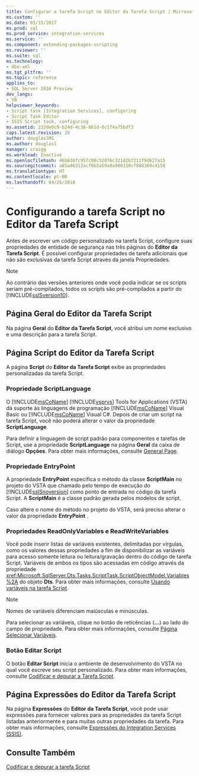 ```yaml
---
title: Configurar a tarefa Script no Editor da Tarefa Script | Microsoft Docs
ms.custom: ''
ms.date: 03/15/2017
ms.prod: sql
ms.prod_service: integration-services
ms.service: ''
ms.component: extending-packages-scripting
ms.reviewer: ''
ms.suite: sql
ms.technology:
- dbe-xml
ms.tgt_pltfrm: ''
ms.topic: reference
applies_to:
- SQL Server 2016 Preview
dev_langs:
- VB
helpviewer_keywords:
- Script task [Integration Services], configuring
- Script Task Editor
- SSIS Script task, configuring
ms.assetid: 232de0c9-b24d-4c38-861d-6c1f4a75bdf3
caps.latest.revision: 35
author: douglaslMS
ms.author: douglasl
manager: craigg
ms.workload: Inactive
ms.openlocfilehash: 46b636fc957c08c52876c321d2b7211f9d627a15
ms.sourcegitcommit: a85a46312acf8b5a59a8a900310cf088369c4150
ms.translationtype: HT
ms.contentlocale: pt-BR
ms.lasthandoff: 04/26/2018
---
```

# <a name="configuring-the-script-task-in-the-script-task-editor"></a>Configurando a tarefa Script no Editor da Tarefa Script
  Antes de escrever um código personalizado na tarefa Script, configure suas propriedades de entidade de segurança nas três páginas do **Editor da Tarefa Script**. É possível configurar propriedades de tarefa adicionais que não são exclusivas da tarefa Script através da janela Propriedades.  
  
> [!NOTE]  
>  Ao contrário das versões anteriores onde você podia indicar se os scripts seriam pré-compilados, todos os scripts são pré-compilados a partir do [!INCLUDE[ssISversion10](../../../includes/ssisversion10-md.md)].  
  
## <a name="general-page-of-the-script-task-editor"></a>Página Geral do Editor da Tarefa Script  
 Na página **Geral** do **Editor da Tarefa Script**, você atribui um nome exclusivo e uma descrição para a tarefa Script.  
  
## <a name="script-page-of-the-script-task-editor"></a>Página Script do Editor da Tarefa Script  
 A página **Script** do **Editor da Tarefa Script** exibe as propriedades personalizadas da tarefa Script.  
  
### <a name="scriptlanguage-property"></a>Propriedade ScriptLanguage  
 O [!INCLUDE[msCoName](../../../includes/msconame-md.md)] [!INCLUDE[vsprvs](../../../includes/vsprvs-md.md)] Tools for Applications (VSTA) dá suporte às linguagens de programação [!INCLUDE[msCoName](../../../includes/msconame-md.md)] Visual Basic ou [!INCLUDE[msCoName](../../../includes/msconame-md.md)] Visual C#. Depois de criar um script na tarefa Script, você não poderá alterar o valor da propriedade **ScriptLanguage**.  
  
 Para definir a linguagem de script padrão para componentes e tarefas de Script, use a propriedade **ScriptLanguage** na página **Geral** da caixa de diálogo **Opções**. Para obter mais informações, consulte [General Page](https://msdn.microsoft.com/library/ms189436(v=sql.110).aspx).  
  
### <a name="entrypoint-property"></a>Propriedade EntryPoint  
 A propriedade **EntryPoint** especifica o método da classe **ScriptMain** no projeto do VSTA que chamado pelo tempo de execução do [!INCLUDE[ssISnoversion](../../../includes/ssisnoversion-md.md)] como ponto de entrada no código da tarefa Script. A **ScriptMain** é a classe padrão gerada pelos modelos de script.  
  
 Caso altere o nome do método no projeto do VSTA, será preciso alterar o valor da propriedade **EntryPoint** .  
  
### <a name="readonlyvariables-and-readwritevariables-properties"></a>Propriedades ReadOnlyVariables e ReadWriteVariables  
 Você pode inserir listas de variáveis existentes, delimitadas por vírgulas, como os valores dessas propriedades a fim de disponibilizar as variáveis para acesso somente leitura ou leitura/gravação dentro do código de tarefa Script. Variáveis de ambos os tipos são acessadas em código através da propriedade <xref:Microsoft.SqlServer.Dts.Tasks.ScriptTask.ScriptObjectModel.Variables%2A> do objeto **Dts**. Para obter mais informações, consulte [Usando variáveis na tarefa Script](../../../integration-services/extending-packages-scripting/task/using-variables-in-the-script-task.md).  
  
> [!NOTE]  
>  Nomes de variáveis diferenciam maiúsculas e minúsculas.  
  
 Para selecionar as variáveis, clique no botão de reticências (**...**) ao lado do campo de propriedade. Para obter mais informações, consulte [Página Selecionar Variáveis](../../../integration-services/control-flow/select-variables-page.md).  
  
### <a name="edit-script-button"></a>Botão Editar Script  
 O botão **Editar Script** inicia o ambiente de desenvolvimento do VSTA no qual você escreve seu script personalizado. Para obter mais informações, consulte [Codificar e depurar a Tarefa Script](../../../integration-services/extending-packages-scripting/task/coding-and-debugging-the-script-task.md).  
  
## <a name="expressions-page-of-the-script-task-editor"></a>Página Expressões do Editor da Tarefa Script  
 Na página **Expressões** do **Editor da Tarefa Script**, você pode usar expressões para fornecer valores para as propriedades da tarefa Script listadas anteriormente e para muitas outras propriedades da tarefa. Para obter mais informações, consulte [Expressões do Integration Services &#40;SSIS&#41;](../../../integration-services/expressions/integration-services-ssis-expressions.md).  
  
## <a name="see-also"></a>Consulte Também  
 [Codificar e depurar a tarefa Script](../../../integration-services/extending-packages-scripting/task/coding-and-debugging-the-script-task.md)  
  
  
